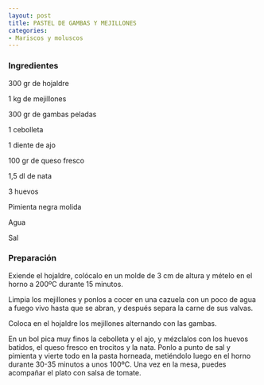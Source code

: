 ```yaml
---
layout: post
title: PASTEL DE GAMBAS Y MEJILLONES
categories:
- Mariscos y moluscos
---
```

<h3>Ingredientes</h3>
300 gr de hojaldre

1 kg de mejillones

300 gr de gambas peladas

1 cebolleta

1 diente de ajo

100 gr de queso fresco

1,5 dl de nata

3 huevos

Pimienta negra molida

Agua

Sal

<h3>Preparación</h3>
Exiende el hojaldre, colócalo en un molde de 3 cm de altura y mételo en el horno a 200ºC durante 15 minutos.

Limpia los mejillones y ponlos a cocer en una cazuela con un poco de agua a fuego vivo hasta que se abran, y después separa la carne de sus valvas.

Coloca en el hojaldre los mejillones alternando con las gambas.

En un bol pica muy finos la cebolleta y el ajo, y mézclalos con los huevos batidos, el queso fresco en trocitos y la nata. Ponlo a punto de sal y pimienta y vierte todo en la pasta horneada, metiéndolo luego en el horno durante 30-35 minutos a unos 100ºC. Una vez en la mesa, puedes acompañar el plato con salsa de tomate.